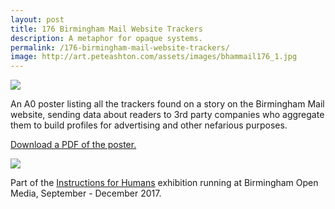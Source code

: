 ```yaml
---
layout: post
title: 176 Birmingham Mail Website Trackers
description: A metaphor for opaque systems.
permalink: /176-birmingham-mail-website-trackers/
image: http://art.peteashton.com/assets/images/bhammail176_1.jpg
---
```


![](http://art.peteashton.com/assets/images/bhammail176_1.jpg)

An A0 poster listing all the trackers found on a story on the Birmingham Mail website, sending data about readers to 3rd party companies who aggregate them to build profiles for advertising and other nefarious purposes. 

[Download a PDF of the poster.](http://art.peteashton.com/assets/docs/176_Birmingham_Mail_Trackers.pdf) 

[![](http://art.peteashton.com/assets/images/176_Birmingham_Mail_Trackers.jpg)](http://art.peteashton.com/assets/docs/176_Birmingham_Mail_Trackers.pdf)

Part of the [Instructions for Humans](http://instructionsforhumans.com) exhibition running at Birmingham Open Media, September - December 2017. 



